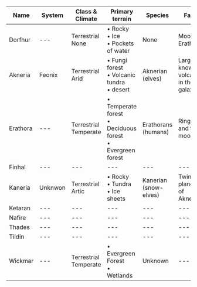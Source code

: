 |Name|System|Class &<br/>Climate|Primary<br/>terrain|Species|Fact|
|---|---|---|---|---|---|
| Dorfhur | --- | Terrestrial<br/>None | • Rocky<br/>• Ice<br/>• Pockets of water | None | Moon of Erathora |
| Akneria | Feonix | Terrestrial<br/>Arid | • Fungi forest<br/>• Volcanic tundra<br/>• desert | Aknerian (elves) | Largest known volcano in the galaxy |
| Erathora | --- | Terrestrial<br/>Temperate | • Temperate forest<br/>• Deciduous forest<br/>• Evergreen forest | Erathorans (humans) | Ring and two moons |
| Finhal | --- | --- | --- | --- | --- |
| Kaneria | Unknwon | Terrestrial<br/>Artic |• Rocky<br/>• Tundra<br/>• Ice sheets | Kanerian (snow-elves) | Twin planet of Akneria |
| Ketaran | --- | --- | --- | --- | --- |
| Nafire | --- | --- | --- | --- | --- | 
| Thades | --- | --- | --- | --- | --- | 
| Tildin | --- | --- | --- | --- | --- | 
| Wickmar | --- | Terrestrial<br/>Temperate | • Evergreen Forest<br/>• Wetlands | Unknown | --- | 

